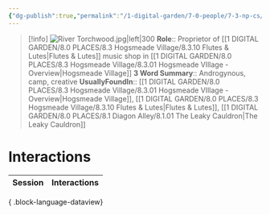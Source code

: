 ```yaml
---
{"dg-publish":true,"permalink":"/1-digital-garden/7-0-people/7-3-np-cs/river-torchwood/","tags":["#person","#hogsmeade","#hogsmeade-resident","shopkeeper"]}
---
```


>[!info] 
>![River Torchwood.jpg|left|300](/img/user/1%20DIGITAL%20GARDEN/7.0%20PEOPLE/7.3%20NPCs/Headshots/River%20Torchwood.jpg)
>**Role**:: Proprietor of [[1 DIGITAL GARDEN/8.0 PLACES/8.3 Hogsmeade Village/8.3.10 Flutes & Lutes\|Flutes & Lutes]] music shop in [[1 DIGITAL GARDEN/8.0 PLACES/8.3 Hogsmeade Village/8.3.01 Hogsmeade VIllage - Overview\|Hogsmeade Village]] 
>**3 Word Summary**:: Androgynous, camp, creative
>**UsuallyFoundIn**:: [[1 DIGITAL GARDEN/8.0 PLACES/8.3 Hogsmeade Village/8.3.01 Hogsmeade VIllage - Overview\|Hogsmeade Village]], [[1 DIGITAL GARDEN/8.0 PLACES/8.3 Hogsmeade Village/8.3.10 Flutes & Lutes\|Flutes & Lutes]], [[1 DIGITAL GARDEN/8.0 PLACES/8.1 Diagon Alley/8.1.01 The Leaky Cauldron\|The Leaky Cauldron]]

# Interactions

| Session | Interactions |
| ------- | ------------ |

{ .block-language-dataview}
